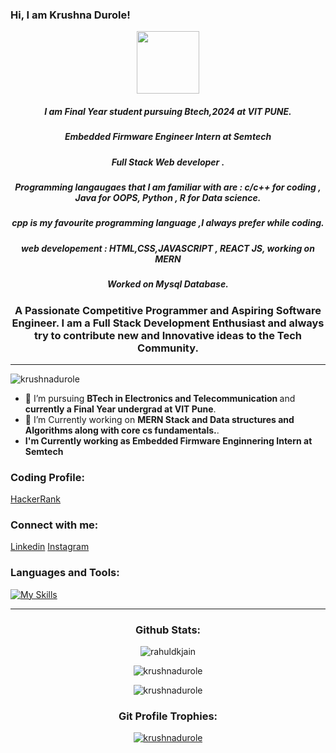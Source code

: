 
### Hi, I am Krushna Durole!
<!-- <img src="https://raw.githubusercontent.com/MartinHeinz/MartinHeinz/master/wave.gif"width="30px"> -->
<div id="header" align="center">
  <img src="https://tse1.mm.bing.net/th?id=OIP.fhjjF-H5TQZ8uvd6udEYwgHaJ4&pid=Api&P=0" width="100"/>
</div>
   <h5 align = "center">I am Final Year student pursuing Btech,2024 at VIT PUNE. </h5>
   <h5 align = "center"> Embedded Firmware Engineer Intern at Semtech </h5>
   <h5 align = "center">Full Stack Web developer . </h5>
   <h5 align = "center"> Programming langaugaes that I am familiar with are : c/c++ for coding , Java for OOPS, Python , R for Data science.</h5>
   <h5 align = "center">cpp is my favourite programming language ,I always prefer while coding.</h5>
   <h5 align = "center">web developement : HTML,CSS,JAVASCRIPT , REACT JS, working on MERN</h5>
   <h5 align = "center"> Worked on Mysql Database.</h5>
  <h3 align="center">A Passionate Competitive Programmer and Aspiring Software Engineer. I am a Full Stack Development Enthusiast and always try to contribute new and Innovative ideas to the Tech Community.</h3>
  
  ---
  <p align="left"> <img src="https://komarev.com/ghpvc/?username=krushnadurole&label=Profile%20views&color=green&style=flat" alt="krushnadurole" /> </p>

- 💼 I’m pursuing <strong>BTech in Electronics and Telecommunication </strong> and <strong>currently a Final Year undergrad at VIT Pune</strong>.
- 🔭 I’m Currently working on <strong>MERN Stack and Data structures and Algorithms along with core cs fundamentals.</strong>.
- <strong>I'm Currently working as Embedded Firmware Enginnering Intern at Semtech</strong>

<h3 align="left">Coding Profile:</h3>
<p align="left">
<a href="https://www.hackerrank.com/krushnadurole201" target="blank">HackerRank</a>

</p>

</p>

<h3 align="left">Connect with me:</h3>
<p align="left">
<a href="https://www.linkedin.com/in/krushna-durole-0357931b9/" target="blank">Linkedin</a>
<a href="https://www.instagram.com/krushna_durole/" target="blank">Instagram</a>
</p>
<h3 align="left">Languages and Tools:</h3>


<!-- <img src="https://github.com/devicons/devicon/blob/master/icons/cplusplus/cplusplus-original.svg" alt="CPP" width="50" height="50"/><img src="https://github.com/devicons/devicon/blob/master/icons/html5/html5-original-wordmark.svg" alt="HTML Logo" width="50" height="50"/> <img src="https://github.com/devicons/devicon/blob/master/icons/css3/css3-original-wordmark.svg" alt="CSS Logo" width="50" height="50"/><img src="https://github.com/devicons/devicon/blob/master/icons/javascript/javascript-plain.svg" alt="Javascript" width="50" height="50"/><img src="https://github.com/devicons/devicon/blob/master/icons/java/java-plain-wordmark.svg" alt="JAVA" width="50" height="50"/><img src="https://github.com/devicons/devicon/blob/master/icons/react/react-original-wordmark.svg" alt="REACT" width="50" height="50"/><img src="https://github.com/devicons/devicon/blob/master/icons/mongodb/mongodb-plain-wordmark.svg" alt="MongoDB" width="50" height="50"/><img src="https://raw.githubusercontent.com/devicons/devicon/master/icons/express/express-original-wordmark.svg" alt="express" width="40" height="40"/> </a> <a href="https://git-scm.com/" target="_blank" rel="noreferrer"><img src="https://raw.githubusercontent.com/devicons/devicon/master/icons/python/python-original.svg" alt="python" width="40" height="40"/> </a> <a href="https://reactjs.org/" target="_blank" rel="noreferrer"><img src="https://raw.githubusercontent.com/devicons/devicon/master/icons/nodejs/nodejs-original-wordmark.svg" alt="NodeJs" width="40" height="40"/> </a> <a href="https://opencv.org/" target="_blank" rel="noreferrer"><img src="https://raw.githubusercontent.com/devicons/devicon/master/icons/react/react-original-wordmark.svg" alt="REACT" width="40" height="40"/> </a> <a href="https://redux.js.org" target="_blank" rel="noreferrer"><img src="https://github.com/devicons/devicon/blob/master/icons/jupyter/jupyter-original-wordmark.svg" alt="Juypter" width="50" height="50"/><img src="https://github.com/devicons/devicon/blob/master/icons/mysql/mysql-original-wordmark.svg" alt="MySql" width="50" height="50"/><img src="https://github.com/devicons/devicon/blob/master/icons/opencv/opencv-original-wordmark.svg" alt="Opencv" width="50" height="50"/><img src="https://github.com/devicons/devicon/blob/master/icons/r/r-original.svg" alt="R" width="50" height="50"/><img src="https://github.com/devicons/devicon/blob/master/icons/rstudio/rstudio-original.svg" alt="Rstduio" width="50" height="50"/><img src="https://github.com/devicons/devicon/blob/master/icons/heroku/heroku-original-wordmark.svg" alt="Heroku" width="50" height="50"/><img src="https://github.com/devicons/devicon/blob/master/icons/java/java-original-wordmark.svg" alt="java" width="50" height="50"/> -->
[![My Skills](https://skillicons.dev/icons?i=cpp,html,css,javascript,react,mongodb,express,nodejs,php,python,r,java,arduino,bootstrap,c,eclipse,firebase,redux,tensorflow,vercel,vscode,mysql,netlify,heroku)](https://skillicons.dev)
</p>

---

<p>
<h3 align="center">Github Stats:</h3>
<p align="center"> <img src=https://github-readme-stats.vercel.app/api?username=krushnadurole&show_icons=true alt=rahuldkjain /> </p>
<p align="center"><img  src="https://github-readme-stats.vercel.app/api/top-langs?username=krushnadurole&show_icons=true&layout=compact" alt="krushnadurole" /></p>
<p  align="center"><img  src="https://github-readme-streak-stats.herokuapp.com/?user=krushnadurole" alt="krushnadurole" /></p>



<h3 align="center">Git Profile Trophies:</h3>
<p align="center"> <a href="https://github.com/ryo-ma/github-profile-trophy"><img src="https://github-profile-trophy.vercel.app?username=krushnadurole&show_icons=true&theme=dark" alt="krushnadurole" /></a></p>

<!--
**krushnadurole/krushnadurole** is a ✨ _special_ ✨ repository because its `README.md` (this file) appears on your GitHub profile.



Here are some ideas to get you started:

- 🔭 I’m currently working on Btech Program
- 🌱 I’m currently learning MERN & DsAlgo
- 👯 I’m looking to collaborate on web projects.
- 🤔 I’m looking for help with redux concepts
- 💬 Ask me about : Web Development
- 📫 How to reach me: instagram handle : @i_am_krushna_08
- 😄 Pronouns: krishna
- ⚡ Fun fact: .
-->
<!-- <p>&nbsp;<img align="center" src="https://github-readme-stats.vercel.app/api?username=krushnadurole&show_icons=true&theme=dark&locale=en" alt="krushnadurole" /></p> -->



